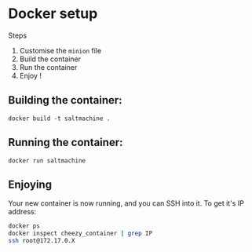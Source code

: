 Docker setup
============

Steps
1. Customise the `minion` file
2. Build the container
3. Run the container
4. Enjoy !


Building the container:
---

`docker build -t saltmachine .`

Running the container:
---

`docker run saltmachine`

Enjoying
---

Your new container is now running, and you can SSH into it. To get it's IP address:

```bash
docker ps
docker inspect cheezy_container | grep IP
ssh root@172.17.0.X
```
